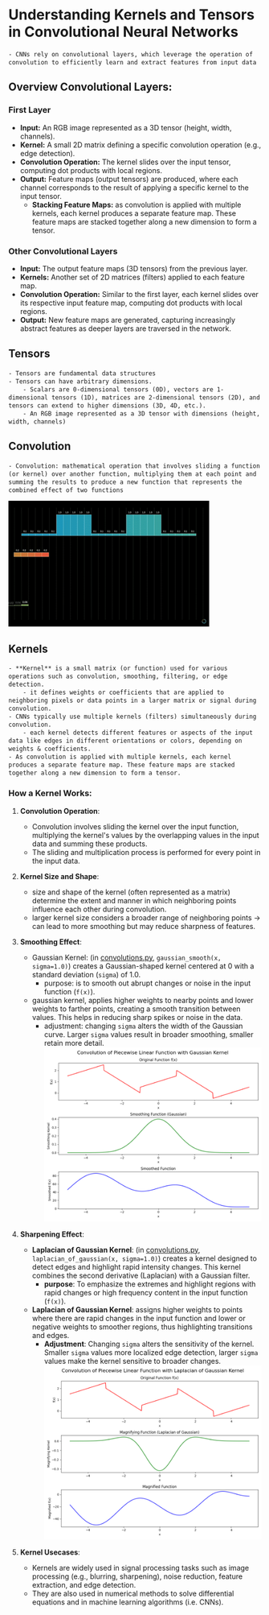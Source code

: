 # Understanding Kernels and Tensors in Convolutional Neural Networks
    - CNNs rely on convolutional layers, which leverage the operation of convolution to efficiently learn and extract features from input data

## Overview Convolutional Layers:
### First Layer
- **Input:** An RGB image represented as a 3D tensor (height, width, channels).
- **Kernel:** A small 2D matrix defining a specific convolution operation (e.g., edge detection).
- **Convolution Operation:** The kernel slides over the input tensor, computing dot products with local regions.
- **Output:** Feature maps (output tensors) are produced, where each channel corresponds to the result of applying a specific kernel to the input tensor.
  - **Stacking Feature Maps:** as convolution is applied with multiple kernels, each kernel produces a separate feature map. These feature maps are stacked together along a new dimension to form a tensor.

### Other Convolutional Layers
- **Input:** The output feature maps (3D tensors) from the previous layer.
- **Kernels:** Another set of 2D matrices (filters) applied to each feature map.
- **Convolution Operation:** Similar to the first layer, each kernel slides over its respective input feature map, computing dot products with local regions.
- **Output:** New feature maps are generated, capturing increasingly abstract features as deeper layers are traversed in the network.

## Tensors
    - Tensors are fundamental data structures
    - Tensors can have arbitrary dimensions. 
        - Scalars are 0-dimensional tensors (0D), vectors are 1-dimensional tensors (1D), matrices are 2-dimensional tensors (2D), and tensors can extend to higher dimensions (3D, 4D, etc.).
        - An RGB image represented as a 3D tensor with dimensions (height, width, channels)

## Convolution
    - Convolution: mathematical operation that involves sliding a function (or kernel) over another function, multiplying them at each point and summing the results to produce a new function that represents the combined effect of two functions
   ![3blue1brown sliding convolution-visualisation](images/3b1b_convolution.gif)


## Kernels
    - **Kernel** is a small matrix (or function) used for various operations such as convolution, smoothing, filtering, or edge detection. 
        - it defines weights or coefficients that are applied to neighboring pixels or data points in a larger matrix or signal during convolution.
    - CNNs typically use multiple kernels (filters) simultaneously during convolution. 
        - each kernel detects different features or aspects of the input data like edges in different orientations or colors, depending on weights & coefficients.
    - As convolution is applied with multiple kernels, each kernel produces a separate feature map. These feature maps are stacked together along a new dimension to form a tensor.

### How a Kernel Works:
1. **Convolution Operation**:
   - Convolution involves sliding the kernel  over the input function, multiplying the kernel's values by the overlapping values in the input data and summing these products.
   - The sliding and multiplication process is performed for every point in the input data.

2. **Kernel Size and Shape**:
    - size and shape of the kernel (often represented as a matrix) determine the extent and manner in which neighboring points influence each other during convolution.
    - larger kernel size considers a broader range of neighboring points -> can lead to more smoothing but may reduce sharpness of features.

3. **Smoothing Effect**:
    - Gaussian Kernel: (in [convolutions.py](convolutions.py), `gaussian_smooth(x, sigma=1.0)`) creates a Gaussian-shaped kernel centered at 0 with a standard deviation (`sigma`) of 1.0.
        - purpose: is to smooth out abrupt changes or noise in the input function (`f(x)`).
    - gaussian kernel, applies higher weights to nearby points and lower weights to farther points, creating a smooth transition between values. This helps in reducing sharp spikes or noise in the data.
        - adjustment: changing `sigma` alters the width of the Gaussian curve. Larger `sigma` values result in broader smoothing, smaller retain more detail.
    ![convolutions.py smoothed piecewise linear function](images/smooth_function_convolution.png)

4. **Sharpening Effect**:
    - **Laplacian of Gaussian Kernel**: (in [convolutions.py](convolutions.py), `laplacian_of_gaussian(x, sigma=1.0)`) creates a kernel designed to detect edges and highlight rapid intensity changes. This kernel combines the second derivative (Laplacian) with a Gaussian filter.
        - **purpose**: To emphasize the extremes and highlight regions with rapid changes or high frequency content in the input function (`f(x)`).
    - **Laplacian of Gaussian Kernel**: assigns higher weights to points where there are rapid changes in the input function and lower or negative weights to smoother regions, thus highlighting transitions and edges.
        - **Adjustment**: Changing `sigma` alters the sensitivity of the kernel. Smaller `sigma` values more localized edge detection, larger `sigma` values make the kernel sensitive to broader changes.
    ![convolutions.py magnified piecewise linear function](images/sharp_function_convolution.png)

5. **Kernel Usecases**:
    - Kernels are widely used in signal processing tasks such as image processing (e.g., blurring, sharpening), noise reduction, feature extraction, and edge detection.
    - They are also used in numerical methods to solve differential equations and in machine learning algorithms (i.e. CNNs).
